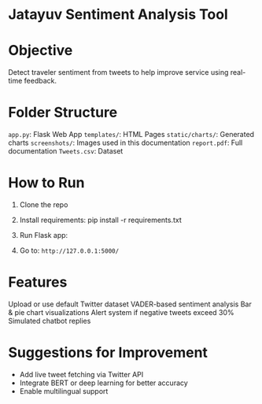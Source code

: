 # Jatayuv Sentiment Analysis Tool

# Objective
Detect traveler sentiment from tweets to help improve service using real-time feedback.

# Folder Structure
`app.py`: Flask Web App
`templates/`: HTML Pages
`static/charts/`: Generated charts
`screenshots/`: Images used in this documentation
`report.pdf`: Full documentation
`Tweets.csv`: Dataset

# How to Run
1. Clone the repo
2. Install requirements:
pip install -r requirements.txt

3. Run Flask app:

4. Go to: `http://127.0.0.1:5000/`

# Features
Upload or use default Twitter dataset
VADER-based sentiment analysis
Bar & pie chart visualizations
Alert system if negative tweets exceed 30%
Simulated chatbot replies

# Suggestions for Improvement
- Add live tweet fetching via Twitter API
- Integrate BERT or deep learning for better accuracy
- Enable multilingual support


